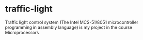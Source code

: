 # traffic-light
Traffic light control system (The Intel MCS-51/8051 microcontroller programming in assembly language) is my project in the course Microprocessors
